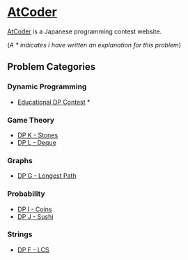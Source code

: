 # [AtCoder](https://atcoder.jp/)

[AtCoder](https://atcoder.jp/) is a Japanese programming contest website.

(*A * indicates I have written an explanation for this problem*)

## Problem Categories
### Dynamic Programming
- [Educational DP Contest](Educational%20DP%20Contest) *

### Game Theory
- [DP K - Stones](Educational%20DP%20Contest/K%20-%20Stones/)
- [DP L - Deque](Educational%20DP%20Contest/L%20-%20Deque/)

### Graphs
- [DP G - Longest Path](Educational%20DP%20Contest/G%20-%20Longest%20Path/)

### Probability
- [DP I - Coins](Educational%20DP%20Contest/I%20-%20Coins/)
- [DP J - Sushi](Educational%20DP%20Contest/J%20-%20Sushi/)

### Strings
- [DP F - LCS](Educational%20DP%20Contest/F%20-%20LCS/)